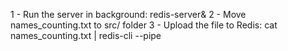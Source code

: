 1 - Run the server in background: redis-server&
2 - Move names_counting.txt to src/ folder
3 - Upload the file to Redis: cat names_counting.txt | redis-cli --pipe